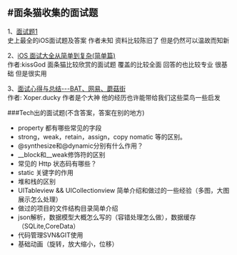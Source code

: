 #面条猫收集的面试题
---
<p>1、<a href="http://zhangmingwei.iteye.com/blog/1748431" target="_blank">面试题1</a><br>史上最全的iOS面试题及答案 作者未知 资料比较陈旧了  但是仍然可以温故而知新 </p>
<p>2、<a href="http://www.jianshu.com/p/a2435b29875b?utm_campaign=maleskine&utm_content=note&utm_medium=writer_share&utm_source=weibo" target="_blank">iOS 面试大全从简单到复杂(简单篇)</a><br>作者:kissGod  面条猫比较欣赏的面试题  覆盖的比较全面 回答的也比较专业  很基础 但是很实用</p>
<p>3、<a href="http://www.nowcoder.com/discuss/3043?hmsr=toutiao.io&utm_medium=toutiao.io&utm_source=toutiao.io" target="_blank">面试心得与总结---BAT、网易、蘑菇街</a><br>作者: Xoper.ducky  作者是个大神  他的经历也许能带给我们这些菜鸟一些启发</p>


###Tech出的面试题(不含答案，答案在别的地方)
* property 都有哪些常见的字段
* strong，weak，retain，assign，copy nomatic 等的区别。
* @synthesize和@dynamic分别有什么作用？
* __block和__weak修饰符的区别
* 常见的 Http 状态码有哪些？
* static 关键字的作用
* 堆和栈的区别
* UITableview && UICollectionview 简单介绍和做过的一些经验（多图，大图展示怎么处理）
* 做过的项目的文件结构目录简单介绍
* json解析，数据模型大概怎么写的（容错处理怎么做），数据缓存（SQLite,CoreData）
* 代码管理SVN&GIT使用
* 基础动画（旋转，放大缩小，位移）